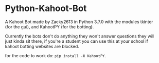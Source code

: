 # Python-Kahoot-Bot
A Kahoot Bot made by Zacky2613 in Python 3.7.0 with the modules tkinter (for the gui), and KahootPY (for the botting).

Currently the bots don't do anything they won't answer questions they will just kinda sit there, if you're a student you can use this at your school if kahoot botting websites are blocked.

for the code to work do: `pip install -U KahootPY`.
